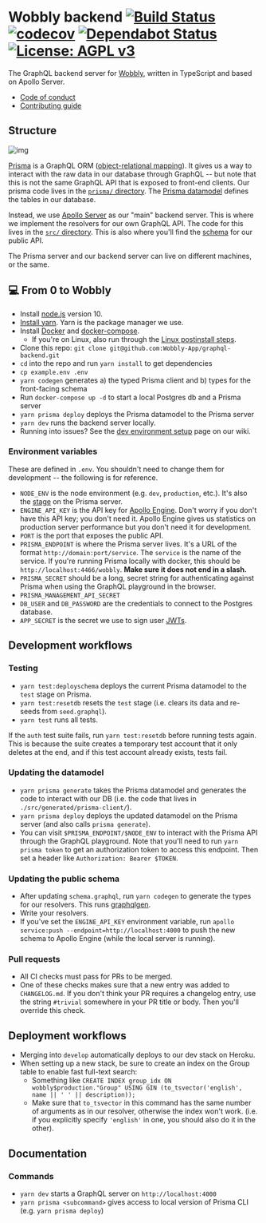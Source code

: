 # Wobbly backend [![Build Status](https://travis-ci.com/Wobbly-App/graphql-backend.svg?branch=develop)](https://travis-ci.com/Wobbly-App/graphql-backend) [![codecov](https://codecov.io/gh/Wobbly-App/graphql-backend/branch/develop/graph/badge.svg)](https://codecov.io/gh/Wobbly-App/graphql-backend) [![Dependabot Status](https://api.dependabot.com/badges/status?host=github&repo=Wobbly-App/graphql-backend)](https://dependabot.com) [![License: AGPL v3](https://img.shields.io/badge/License-AGPL%20v3-blue.svg)](https://www.gnu.org/licenses/agpl-3.0)

The GraphQL backend server for [Wobbly](https://wobbly.app), written in TypeScript and based on Apollo Server.

* [Code of conduct](https://github.com/Wobbly-App/wobbly-frontend/blob/develop/CODE-OF-CONDUCT.md)
* [Contributing guide](https://github.com/Wobbly-App/wobbly-frontend/blob/develop/CONTRIBUTING.md)

## Structure

![img](diagram.png)

[Prisma](https://www.prisma.io/) is a GraphQL ORM ([object-relational mapping](https://en.wikipedia.org/wiki/Object-relational_mapping)). It gives us a way to interact with the raw data in our database through GraphQL -- but note that this is not the same GraphQL API that is exposed to front-end clients. Our prisma code lives in the [`prisma/` directory](./prisma/). The [Prisma datamodel](./prisma/datamodel.prisma) defines the tables in our database.

Instead, we use [Apollo Server](https://github.com/apollographql/apollo-server) as our "main" backend server. This is where we implement the resolvers for our own GraphQL API. The code for this lives in the [`src/` directory](./src/). This is also where you'll find the [schema](./src/schema.graphql) for our public API.

The Prisma server and our backend server can live on different machines, or the same.

## 💻 From 0 to Wobbly
- Install [node.js](https://nodejs.org/en/) version 10.
- [Install yarn](https://yarnpkg.com/en/docs/install). Yarn is the package manager we use.
- Install [Docker](https://docs.docker.com/install/) and [docker-compose](https://docs.docker.com/compose/install/).
  - If you're on Linux, also run through the [Linux postinstall steps](https://docs.docker.com/install/linux/linux-postinstall/).
- Clone this repo: `git clone git@github.com:Wobbly-App/graphql-backend.git`
- `cd` into the repo and run `yarn install` to get dependencies
- `cp example.env .env`
- `yarn codegen` generates a) the typed Prisma client and b) types for the front-facing schema
- Run `docker-compose up -d` to start a local Postgres db and a Prisma server
- `yarn prisma deploy` deploys the Prisma datamodel to the Prisma server
- `yarn dev` runs the backend server locally.
- Running into issues? See the [dev environment setup](https://wiki.wobbly.app/index.php/Development_environment_setup) page on our wiki.

### Environment variables
These are defined in `.env`. You shouldn't need to change them for development -- the following is for reference.

- `NODE_ENV` is the node environment (e.g. `dev`, `production`, etc.). It's also the [stage](https://www.prisma.io/forum/t/what-is-the-purpose-of-prisma-service-and-stage-in-the-prisma-yml/4699) on the Prisma server.
- `ENGINE_API_KEY` is the API key for [Apollo Engine](https://engine.apollographql.com). Don't worry if you don't have this API key; you don't need it. Apollo Engine gives us statistics on production server performance but you don't need it for development.
- `PORT` is the port that exposes the public API.
- `PRISMA_ENDPOINT` is where the Prisma server lives. It's a URL of the format `http://domain:port/service`. The `service` is the name of the service. If you're running Prisma locally with docker, this should be `http://localhost:4466/wobbly`. **Make sure it does not end in a slash.**
- `PRISMA_SECRET` should be a long, secret string for authenticating against Prisma when using the GraphQL playground in the browser.
- `PRISMA_MANAGEMENT_API_SECRET`
- `DB_USER` and `DB_PASSWORD` are the credentials to connect to the Postgres database.
- `APP_SECRET` is the secret we use to sign user [JWTs](https://en.wikipedia.org/wiki/JSON_Web_Token).


## Development workflows

### Testing
- `yarn test:deployschema` deploys the current Prisma datamodel to the `test` stage on Prisma.
- `yarn test:resetdb` resets the `test` stage (i.e. clears its data and re-seeds from `seed.graphql`).
- `yarn test` runs all tests.

If the `auth` test suite fails, run `yarn test:resetdb` before running tests again. This is because the suite
creates a temporary test account that it only deletes at the end, and if this test account already exists, tests fail.

### Updating the datamodel

- `yarn prisma generate` takes the Prisma datamodel and generates the code to interact with our DB (i.e. the code that lives in `./src/generated/prisma-client/`).
- `yarn prisma deploy` deploys the updated datamodel on the Prisma server (and also calls `prisma generate`).
- You can visit `$PRISMA_ENDPOINT/$NODE_ENV` to interact with the Prisma API through the GraphQL playground. Note that you'll need to run `yarn prisma token` to get an authorization token to access this endpoint. Then set a header like `Authorization: Bearer $TOKEN`.

### Updating the public schema

- After updating `schema.graphql`, run `yarn codegen` to generate the types for our resolvers. This runs [graphqlgen](https://github.com/prisma/graphqlgen).
- Write your resolvers.
- If you've set the `ENGINE_API_KEY` environment variable, run `apollo service:push --endpoint=http://localhost:4000` to push the new schema to Apollo Engine (while the local server is running).

### Pull requests

- All CI checks must pass for PRs to be merged.
- One of these checks makes sure that a new entry was added to `CHANGELOG.md`. If you don't think your PR requires a changelog entry, use the string `#trivial` somewhere in your PR title or body. Then you'll override this check.

## Deployment workflows

- Merging into `develop` automatically deploys to our dev stack on Heroku.
- When setting up a new stack, be sure to create an index on the Group table to enable fast full-text search:
  - Something like `CREATE INDEX group_idx ON wobbly$production."Group" USING GIN (to_tsvector('english', name || ' ' || description));`
  - Make sure that `to_tsvector` in this command has the same number of arguments as in our resolver, otherwise the index won't work. (i.e. if you explicitly specify `'english'`
    in one, you should also do it in the other).

## Documentation

### Commands

- `yarn dev` starts a GraphQL server on `http://localhost:4000`
- `yarn prisma <subcommand>` gives access to local version of Prisma CLI (e.g. `yarn prisma deploy`)
